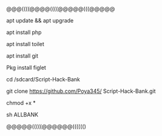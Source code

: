  @@@((((@@@@((((@@@@@(((@@@@@

apt update && apt upgrade

 apt install php 

 apt install toilet

 apt install git

 Pkg install figlet

 cd /sdcard/Script-Hack-Bank

 git clone https://github.com/Poya345/
Script-Hack-Bank.git

 chmod +x *

 sh ALLBANK

@@@@@(((((@@@@@@(((((()
